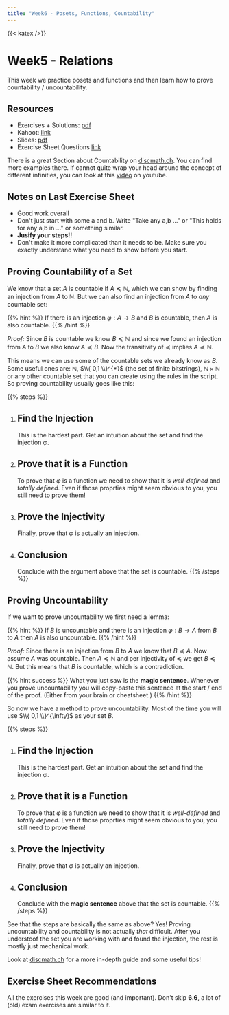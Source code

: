 ```yaml
---
title: "Week6 - Posets, Functions, Countability"
---
```

{{< katex />}}

# Week5 - Relations

This week we practice posets and functions and then learn how to prove countability / uncountability.

## Resources

+ Exercises + Solutions: [pdf](/dm25_resources/week6/exercises.pdf)
+ Kahoot: [link](https://create.kahoot.it/details/0b6165df-bd22-463d-9947-abbf7eabc1cd?drawer=)
+ Slides: [pdf](/dm25_resources/week6/slides.pdf)
+ Exercise Sheet Questions [link](https://docs.google.com/forms/d/e/1FAIpQLSeA_2dVb5aWD30xELkvIQcuPQkRdHNg91RZTCrwqUdsJvk8hQ/viewform?usp=publish-editor)

There is a great Section about Countability on [discmath.ch](https://discmath.ch/content/ch3/countability). You can find more examples there. 
If cannot quite wrap your head around the concept of different infinities, you can look at this [video](https://m.youtube.com/watch?v=OxGsU8oIWjY) on youtube.

## Notes on Last Exercise Sheet

+ Good work overall
+ Don't just start with some a and b. Write "Take any a,b ..." or "This holds for any a,b in ..." or something similar.
+ **Jusify your steps!!**
+ Don't make it more complicated than it needs to be. Make sure you exactly understand what you need to show before you start.

## Proving Countability of a Set

We know that a set $A$ is countable if $A \preccurlyeq \mathbb{N}$, which we can show by finding an injection from
$A$ to $\mathbb{N}$. But we can also find an injection from $A$ to *any* countable set:

{{% hint %}}
If there is an injection $\varphi : A \rightarrow B$ and $B$ is countable, then $A$ is also countable.
{{% /hint %}}

*Proof:* Since $B$ is countable we know $B \preccurlyeq \mathbb{N}$ and since we found an injection from $A$ to $B$ we
also know $A \preccurlyeq B$. Now the transitivity of $\preccurlyeq$ implies $A \preccurlyeq \mathbb{N}$.

This means we can use some of the countable sets we already know as $B$. Some useful ones are: $\mathbb{N}$, $\\{ 0,1 \\}^{*}$ (the set
of finite bitstrings), $\mathbb{N} \times \mathbb{N}$ or any other countable set that you can create using the rules in the script.
So proving countability usually goes like this:

{{% steps %}}
1. ## Find the Injection
    This is the hardest part. Get an intuition about the set and find the injection $\varphi$.

2. ## Prove that it is a Function
    To prove that $\varphi$ is a function we need to show that it is *well-defined* and *totally defined*. Even if
    those proprties might seem obvious to you, you still need to prove them!

3. ## Prove the Injectivity
    Finally, prove that $\varphi$ is actually an injection.

4. ## Conclusion
    Conclude with the argument above that the set is countable.
{{% /steps %}}

## Proving Uncountability

If we want to prove uncountability we first need a lemma:

{{% hint %}}
If $B$ is uncountable and there is an injection $\varphi : B \rightarrow A$ from $B$ to $A$ then $A$ is
also uncountable.
{{% /hint %}}

*Proof:* Since there is an injection from $B$ to $A$ we know that $B \preccurlyeq A$. Now assume $A$ was countable.
Then $A \preccurlyeq \mathbb{N}$ and per injectivity of $\preccurlyeq$ we get $B \preccurlyeq \mathbb{N}$. But this means
that $B$ is countable, which is a contradiction.

{{% hint success %}}
What you just saw is the **magic sentence**. Whenever you prove uncountability you will copy-paste this
sentence at the start / end of the proof. (Either from your brain or cheatsheet.)
{{% /hint %}}

So now we have a method to prove uncountability. Most of the time you will use $\\{ 0,1 \\}^{\infty}$ as your set $B$.

{{% steps %}}
1. ## Find the Injection
    This is the hardest part. Get an intuition about the set and find the injection $\varphi$.

2. ## Prove that it is a Function
    To prove that $\varphi$ is a function we need to show that it is *well-defined* and *totally defined*. Even if
    those proprties might seem obvious to you, you still need to prove them!

3. ## Prove the Injectivity
    Finally, prove that $\varphi$ is actually an injection.

4. ## Conclusion
    Conclude with the **magic sentence** above that the set is countable.
{{% /steps %}}

See that the steps are basically the same as above? Yes! Proving uncountability and countability is not actually *that*
difficult. After you understoof the set you are working with and found the injection, the rest is mostly just mechanical work.

Look at [discmath.ch](https://discmath.ch/content/ch3/countability) for a more in-depth guide and some useful tips!

## Exercise Sheet Recommendations

All the exercises this week are good (and important). Don't skip **6.6**, a lot of (old) exam exercises are similar to it.
